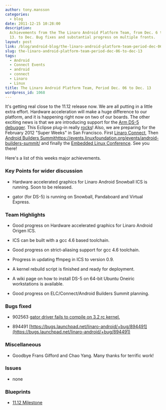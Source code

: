```yaml
---
author: tony.mansson
categories:
  - blog
date: 2011-12-15 10:28:00
description:
  Achievements from the The Linaro Android Platform Team, from Dec. 6 to
  13. to Dec. Bug fixes and substantial progress on multiple fronts.
layout: post
link: /blog/android-blog/the-linaro-android-platform-team-period-dec-06-to-dec-13/
slug: the-linaro-android-platform-team-period-dec-06-to-dec-13
tags:
  - Android
  - Connect Events
  - android
  - connect
  - Linaro
  - Linux
title: The Linaro Android Platform Team, Period Dec. 06 to Dec. 13
wordpress_id: 1068
---
```


It's getting real close to the 11.12 release now. We are all putting in a little extra effort. Hardware acceleration will make a huge difference to our platform, and it is happening right now on two of our boards. The other exciting news is that we are introducing support for the [Arm DS-5 debugger](https://developer.arm.com/tools-and-software/embedded/legacy-tools/ds-5-development-studio/downloads). This Eclipse plug-in really [rocks](https://wiki-archive.linaro.org/Platform/DevPlatform/DS5)! Also, we are preparing for the February 2012 "Super Weeks" in San Francisco. First [Linaro Connect](https://connect.linaro.org/), Then [Android Builders Summit]()https://events.linuxfoundation.org/events/android-builders-summit/ and finally the [Embedded Linux Conference](https://events.linuxfoundation.org/). See you there!

Here's a list of this weeks major achievements.

### Key Points for wider discussion

- Hardware accelerated graphics for Linaro Android Snowball ICS is running. Soon to be released.

- gator (for DS-5) is running on Snowball, Pandaboard and Virtual Express.

### Team Highlights

- Good progress on Hardware accelerated graphics for Linaro Android Origen ICS.

- ICS can be built with a gcc 4.6 based toolchain.

- Good progress on strict-aliasing support for gcc 4.6 toolchain.

- Progress in updating ffmpeg in ICS to version 0.9.

- A kernel rebuild script is finished and ready for deployment.

- A wiki page on how to install DS-5 on 64-bit Ubuntu Oneiric workstations is available.

- Good progress on ELC/Connect/Android Builders Summit planning.

### Bugs fixed

- 902563 [gator driver fails to compile on 3.2 rc kernel.](https://bugs.launchpad.net/linaro-android/+bug/902563)

- 894491 [https://bugs.launchpad.net/linaro-android/+bug/894491](https://bugs.launchpad.net/linaro-android/+bug/894491)

### Miscellaneous

- Goodbye Frans Gifford and Chao Yang. Many thanks for terrific work!

### Issues

- none

### Blueprints

- [11.12 Milestone](https://launchpad.net/linaro-android/+milestone/11.12)
